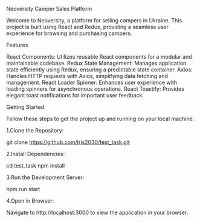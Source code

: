 Neoversity Camper Sales Platform

Welcome to Neoversity, a platform for selling campers in Ukraine. This project is built using React and Redux, providing a seamless user experience for browsing and purchasing campers.

Features

React Components: Utilizes reusable React components for a modular and maintainable codebase.
Redux State Management: Manages application state efficiently using Redux, ensuring a predictable state container.
Axios: Handles HTTP requests with Axios, simplifying data fetching and management.
React Loader Spinner: Enhances user experience with loading spinners for asynchronous operations.
React Toastify: Provides elegant toast notifications for important user feedback.

Getting Started

Follow these steps to get the project up and running on your local machine:

1.Clone the Repository:

git clone https://github.com/Iris2030/test_task.git

2.Install Dependencies:

cd test_task
npm install

3.Run the Development Server:

npm run start

4.Open in Browser:

Navigate to http://localhost:3000 to view the application in your browser.
